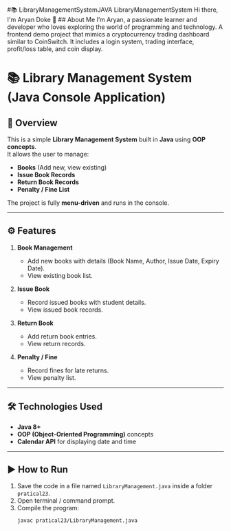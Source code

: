 #📚 LibraryManagementSystemJAVA
LibraryManagementSystem Hi there, I'm Aryan Doke 👋 ## About Me  I’m Aryan, a passionate learner and developer who loves exploring the world of programming and technology.  A frontend demo project that mimics a cryptocurrency trading dashboard similar to CoinSwitch. It includes a login system, trading interface, profit/loss table, and coin display.
# 📚 Library Management System (Java Console Application)

## 🔎 Overview
This is a simple **Library Management System** built in **Java** using **OOP concepts**.  
It allows the user to manage:
- **Books** (Add new, view existing)
- **Issue Book Records**
- **Return Book Records**
- **Penalty / Fine List**

The project is fully **menu-driven** and runs in the console.

---

## ⚙️ Features
1. **Book Management**
   - Add new books with details (Book Name, Author, Issue Date, Expiry Date).
   - View existing book list.

2. **Issue Book**
   - Record issued books with student details.
   - View issued book records.

3. **Return Book**
   - Add return book entries.
   - View return records.

4. **Penalty / Fine**
   - Record fines for late returns.
   - View penalty list.

---

## 🛠️ Technologies Used
- **Java 8+**
- **OOP (Object-Oriented Programming)** concepts
- **Calendar API** for displaying date and time

---

## ▶️ How to Run
1. Save the code in a file named `LibraryManagement.java` inside a folder `pratical23`.
2. Open terminal / command prompt.
3. Compile the program:
   ```bash
   javac pratical23/LibraryManagement.java
